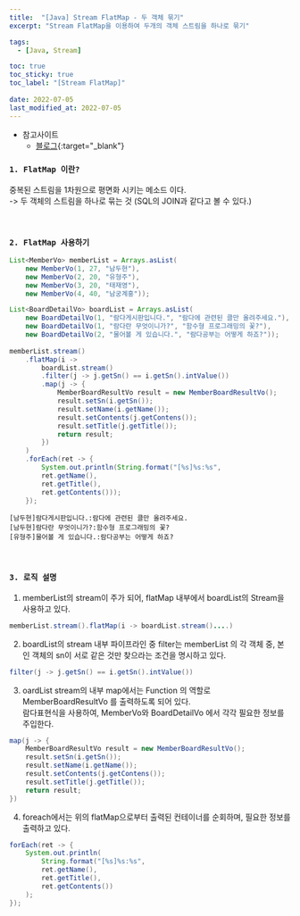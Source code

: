 ```yaml
---
title:  "[Java] Stream FlatMap - 두 객체 묶기"
excerpt: "Stream FlatMap을 이용하여 두개의 객체 스트림을 하나로 묶기"

tags:
  - [Java, Stream]

toc: true
toc_sticky: true
toc_label: "[Stream FlatMap]"
 
date: 2022-07-05
last_modified_at: 2022-07-05
---
```


- 참고사이트
  - [블로그](https://doohyun.tistory.com/24?category=592214){:target="_blank"}


### ``1. FlatMap 이란?``

중복된 스트림을 1차원으로 평면화 시키는 메소드 이다. <br>
-> 두 객체의 스트림을 하나로 묶는 것 (SQL의 JOIN과 같다고 볼 수 있다.)


<br>

### ``2. FlatMap 사용하기 ``

```java
List<MemberVo> memberList = Arrays.asList(
	new MemberVo(1, 27, "남두현"), 
	new MemberVo(2, 20, "유형주"),
	new MemberVo(3, 20, "태재영"), 
	new MemberVo(4, 40, "남궁계홍"));

List<BoardDetailVo> boardList = Arrays.asList(
	new BoardDetailVo(1, "람다게시판입니다.", "람다에 관련된 클만 올려주세요."),
	new BoardDetailVo(1, "람다란 무엇이니가?", "함수형 프로그래밍의 꽃?"),
	new BoardDetailVo(2, "물어볼 게 있습니다.", "람다공부는 어떻게 하죠?"));
 
memberList.stream()
	.flatMap(i ->
		boardList.stream()
		.filter(j -> j.getSn() == i.getSn().intValue())
		.map(j -> {
			MemberBoardResultVo result = new MemberBoardResultVo();
			result.setSn(i.getSn());
			result.setName(i.getName());
			result.setContents(j.getContens());
			result.setTitle(j.getTitle());
			return result;
		})
	)
	.forEach(ret -> {
		System.out.println(String.format("[%s]%s:%s", 
		ret.getName(), 
		ret.getTitle(), 
		ret.getContents()));
	});

```

```console
[남두현]람다게시판입니다.:람다에 관련된 클만 올려주세요.
[남두현]람다란 무엇이니가?:함수형 프로그래밍의 꽃?
[유형주]물어볼 게 있습니다.:람다공부는 어떻게 하죠?
```

<br>

### ``3. 로직 설명 ``

1) memberList의 stream이 주가 되어, flatMap 내부에서 boardList의 Stream을 사용하고 있다. <br> 

```java
memberList.stream().flatMap(i -> boardList.stream()....)
```


2) boardList의 stream 내부 파이프라인 중 filter는 memberList 의 각 객체 중, 본인 객체의 sn이 서로 같은 것만 찾으라는 조건을 명시하고 있다. <br> 

```java
filter(j -> j.getSn() == i.getSn().intValue())
```


3) oardList stream의 내부 map에서는 Function 의 역할로 MemberBoardResultVo 를 출력하도록 되어 있다. <br>
람다표현식을 사용하여, MemberVo와 BoardDetailVo 에서 각각 필요한 정보를 주입한다.

```java
map(j -> {
	MemberBoardResultVo result = new MemberBoardResultVo();
	result.setSn(i.getSn());
	result.setName(i.getName());
	result.setContents(j.getContens());
	result.setTitle(j.getTitle());
	return result;
})
```


4) foreach에서는 위의 flatMap으로부터 출력된 컨테이너를 순회하며, 필요한 정보를 출력하고 있다. <br>

```java
forEach(ret -> {
	System.out.println(
		String.format("[%s]%s:%s", 
		ret.getName(), 
		ret.getTitle(), 
		ret.getContents())
	);
});
```
